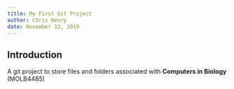```yaml
---
title: My First Git Project
author: Chris Henry
date: November 12, 2019
---
```


## Introduction

A git project to store files and folders associated with **Computers in Biology** (MOLB4485)




